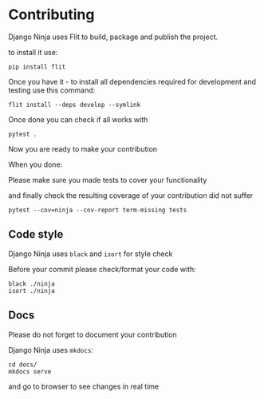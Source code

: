 # Contributing

Django Ninja uses Flit to build, package and publish the project.

to install it use:

```
pip install flit
```

Once you have it - to install all dependencies required for development and testing  use this command:


```
flit install --deps develop --symlink
```

 Once done you can check if all works with 
 
 ```
 pytest .
 ```
 
 
 Now you are ready to make your contribution
 
 
 When you done:
 
 Please make sure you made tests to cover your functionality 
 
 and finally check the resulting coverage of your contribution did not suffer
 
 ```
 pytest --cov=ninja --cov-report term-missing tests
 ```
 
## Code style

Django Ninja uses `black` and `isort` for style check

Before your commit please check/format your code with:

```
black ./ninja
isort ./ninja
```
 
## Docs
Please do not forget to document your contribution

Django Ninja uses `mkdocs`:

```
cd docs/
mkdocs serve
```
and go to browser to see changes in real time

